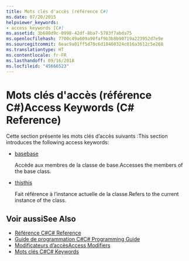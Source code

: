 ```yaml
---
title: Mots clés d'accès (référence C#)
ms.date: 07/20/2015
helpviewer_keywords:
- access keywords [C#]
ms.assetid: 3b680d9c-0998-42df-8ba7-5783f7abda75
ms.openlocfilehash: 7700c49a609a90faf9b3b8b90719a223952d7e9e
ms.sourcegitcommit: 6eac9a01ff5d70c6d18460324c016a3612c5e268
ms.translationtype: HT
ms.contentlocale: fr-FR
ms.lasthandoff: 09/16/2018
ms.locfileid: "45666523"
---
```

# <a name="access-keywords-c-reference"></a><span data-ttu-id="9a06a-102">Mots clés d'accès (référence C#)</span><span class="sxs-lookup"><span data-stu-id="9a06a-102">Access Keywords (C# Reference)</span></span>
<span data-ttu-id="9a06a-103">Cette section présente les mots clés d’accès suivants :</span><span class="sxs-lookup"><span data-stu-id="9a06a-103">This section introduces the following access keywords:</span></span>  
  
-   [<span data-ttu-id="9a06a-104">base</span><span class="sxs-lookup"><span data-stu-id="9a06a-104">base</span></span>](../../../csharp/language-reference/keywords/base.md)  
  
     <span data-ttu-id="9a06a-105">Accède aux membres de la classe de base.</span><span class="sxs-lookup"><span data-stu-id="9a06a-105">Accesses the members of the base class.</span></span>  
  
-   [<span data-ttu-id="9a06a-106">this</span><span class="sxs-lookup"><span data-stu-id="9a06a-106">this</span></span>](../../../csharp/language-reference/keywords/this.md)  
  
     <span data-ttu-id="9a06a-107">Fait référence à l’instance actuelle de la classe.</span><span class="sxs-lookup"><span data-stu-id="9a06a-107">Refers to the current instance of the class.</span></span>  
  
## <a name="see-also"></a><span data-ttu-id="9a06a-108">Voir aussi</span><span class="sxs-lookup"><span data-stu-id="9a06a-108">See Also</span></span>  

- [<span data-ttu-id="9a06a-109">Référence C#</span><span class="sxs-lookup"><span data-stu-id="9a06a-109">C# Reference</span></span>](../../../csharp/language-reference/index.md)  
- [<span data-ttu-id="9a06a-110">Guide de programmation C#</span><span class="sxs-lookup"><span data-stu-id="9a06a-110">C# Programming Guide</span></span>](../../../csharp/programming-guide/index.md)  
- [<span data-ttu-id="9a06a-111">Modificateurs d’accès</span><span class="sxs-lookup"><span data-stu-id="9a06a-111">Access Modifiers</span></span>](../../../csharp/language-reference/keywords/access-modifiers.md)  
- [<span data-ttu-id="9a06a-112">Mots clés C#</span><span class="sxs-lookup"><span data-stu-id="9a06a-112">C# Keywords</span></span>](../../../csharp/language-reference/keywords/index.md)
